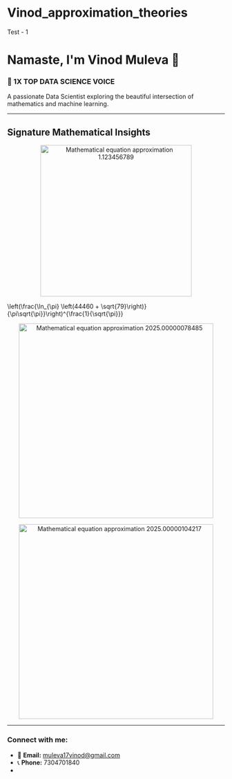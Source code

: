 # Vinod_approximation_theories
Test - 1



# Namaste, I'm Vinod Muleva 👋
### 🚀 1X TOP DATA SCIENCE VOICE

A passionate Data Scientist exploring the beautiful intersection of mathematics and machine learning.

---

## Signature Mathematical Insights

<p align="center">
  <img src="https://raw.githubusercontent.com/Vinod-muleva
    /Vinod-muleva/main/assets/eq1.png" alt="Mathematical equation approximation 1.123456789" width="350"/>
</p>

\left(\frac{\ln_{\pi} \left(44460 + \sqrt{79}\right)}{\pi\sqrt{\pi}}\right)^{\frac{1}{\sqrt{\pi}}}


<p align="center">
  <img src="https://raw.githubusercontent.com/YOUR_USERNAME/YOUR_USERNAME/main/assets/eq2.png" alt="Mathematical equation approximation 2025.00000078485" width="450"/>
</p>

<p align="center">
  <img src="https://raw.githubusercontent.com/YOUR_USERNAME/YOUR_USERNAME/main/assets/eq3.png" alt="Mathematical equation approximation 2025.00000104217" width="450"/>
</p>

---

### Connect with me:
* 📧 **Email:** muleva17vinod@gmail.com
* 📞 **Phone:** 7304701840
* 
